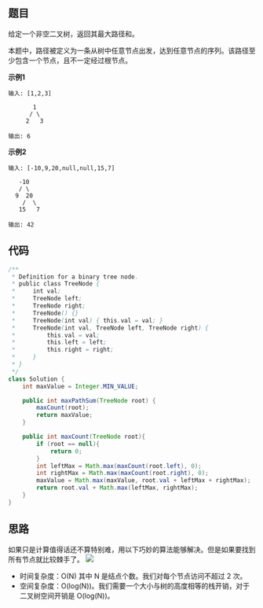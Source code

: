 ## 题目
给定一个非空二叉树，返回其最大路径和。

本题中，路径被定义为一条从树中任意节点出发，达到任意节点的序列。该路径至少包含一个节点，且不一定经过根节点。

**示例1**
```
输入: [1,2,3]

       1
      / \
     2   3

输出: 6
```

**示例2**
```
输入: [-10,9,20,null,null,15,7]

   -10
   / \
  9  20
    /  \
   15   7

输出: 42
```

## 代码
```Java
/**
 * Definition for a binary tree node.
 * public class TreeNode {
 *     int val;
 *     TreeNode left;
 *     TreeNode right;
 *     TreeNode() {}
 *     TreeNode(int val) { this.val = val; }
 *     TreeNode(int val, TreeNode left, TreeNode right) {
 *         this.val = val;
 *         this.left = left;
 *         this.right = right;
 *     }
 * }
 */
class Solution {
    int maxValue = Integer.MIN_VALUE;

    public int maxPathSum(TreeNode root) {
        maxCount(root);
        return maxValue;
    }

    public int maxCount(TreeNode root){
        if (root == null){
            return 0;
        }
        int leftMax = Math.max(maxCount(root.left), 0);
        int rightMax = Math.max(maxCount(root.right), 0);
        maxValue = Math.max(maxValue, root.val + leftMax + rightMax);
        return root.val + Math.max(leftMax, rightMax);
    }
}
```
## 思路
如果只是计算值得话还不算特别难，用以下巧妙的算法能够解决。但是如果要找到所有节点就比较棘手了。
![](static/124.png)
* 时间复杂度：O(N) 其中 N 是结点个数。我们对每个节点访问不超过 2 次。
* 空间复杂度：O(log(N))。我们需要一个大小与树的高度相等的栈开销，对于二叉树空间开销是 O(log(N))。